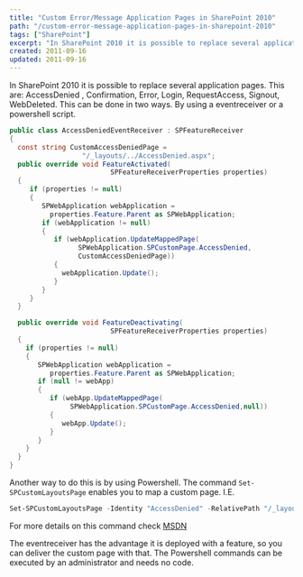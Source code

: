 ```yaml
---
title: "Custom Error/Message Application Pages in SharePoint 2010"
path: "/custom-error-message-application-pages-in-sharepoint-2010"
tags: ["SharePoint"]
excerpt: "In SharePoint 2010 it is possible to replace several application pages. This are: AccessDenied , Confirmation, Error, Login, RequestAccess, Signout, WebDeleted. This can be done in two ways. By using a eventreceiver or a Powershell script."
created: 2011-09-16
updated: 2011-09-16
---
```


In SharePoint 2010 it is possible to replace several application pages. This are: AccessDenied , Confirmation, Error, Login, RequestAccess, Signout, WebDeleted. This can be done in two ways. By using a eventreceiver or a powershell script.

```csharp
public class AccessDeniedEventReceiver : SPFeatureReceiver
{
  const string CustomAccessDeniedPage =
                  "/_layouts/../AccessDenied.aspx";
  public override void FeatureActivated(
                         SPFeatureReceiverProperties properties)
  {
     if (properties != null)
     {
        SPWebApplication webApplication =
          properties.Feature.Parent as SPWebApplication;
        if (webApplication != null)
        {
           if (webApplication.UpdateMappedPage(
                 SPWebApplication.SPCustomPage.AccessDenied,
                 CustomAccessDeniedPage))
           {
             webApplication.Update();
           }
        }
     }
  }

  public override void FeatureDeactivating(
                         SPFeatureReceiverProperties properties)
  {
    if (properties != null)
    {
       SPWebApplication webApplication =
          properties.Feature.Parent as SPWebApplication;
       if (null != webApp)
       {
          if (webApp.UpdateMappedPage(
               SPWebApplication.SPCustomPage.AccessDenied,null))
          {
             webApp.Update();
          }
       }
    }
  }
}
```

Another way to do this is by using Powershell. The command `Set-SPCustomLayoutsPage` enables you to map a custom page. I.E.

```powershell
Set-SPCustomLayoutsPage -Identity "AccessDenied" -RelativePath "/_layouts/custompages/accessdenied.aspx" -WebApplication "{replace with web app url}"
```

For more details on this command check [MSDN](http://technet.microsoft.com/en-us/library/ff607768.aspx)

The eventreceiver has the advantage it is deployed with a feature, so you can deliver the custom page with that. The Powershell commands can be executed by an administrator and needs no code.
